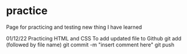 # practice
Page for practicing and testing new thing I have learned

01/12/22 Practicing HTML and CSS
To add updated file to Github
git add (followed by file name)
git commit -m "insert comment here"
git push
